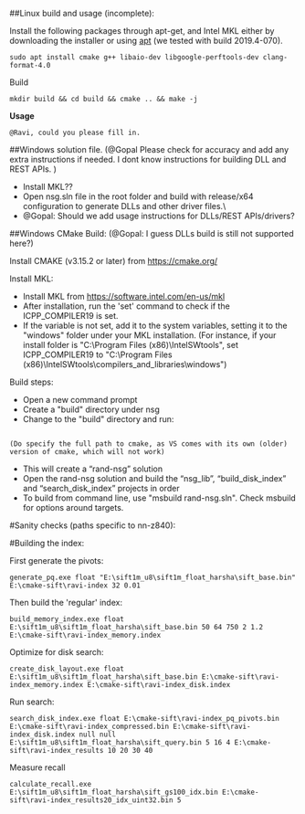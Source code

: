 ##Linux build and usage (incomplete):

Install the following packages through apt-get, and Intel MKL either by downloading the installer or using [apt](https://software.intel.com/en-us/articles/installing-intel-free-libs-and-python-apt-repo) (we tested with build 2019.4-070).
```
sudo apt install cmake g++ libaio-dev libgoogle-perftools-dev clang-format-4.0
```

Build
```
mkdir build && cd build && cmake .. && make -j
```

**Usage**
```
@Ravi, could you please fill in.
```

##Windows solution file. (@Gopal Please check for accuracy and add any extra instructions if needed. I dont know instructions for building DLL and REST APIs. )
- Install MKL??
- Open nsg.sln file in the root folder and build with release/x64 configuration to generate DLLs and other driver files.\
- @Gopal: Should we add usage instructions for DLLs/REST APIs/drivers?

##Windows CMake Build: (@Gopal: I guess DLLs build is still not supported here?)

Install CMAKE (v3.15.2 or later) from https://cmake.org/

Install MKL:
-	Install MKL from https://software.intel.com/en-us/mkl
-	After installation, run the 'set' command to check if the ICPP_COMPILER19 is set. 
- 	If the variable is not set, add it to the system variables, setting it to the "windows" folder under your MKL installation.
	(For instance, if your install folder is "C:\Program Files (x86)\IntelSWtools", set ICPP_COMPILER19 to "C:\Program Files (x86)\IntelSWtools\compilers_and_libraries\windows")

Build steps:
-	Open a new command prompt
-	Create a "build" directory under nsg
-	Change to the "build" directory and run:

```cmake_path\cmake.exe -B. -A x64 ..
```
	(Do specify the full path to cmake, as VS comes with its own (older) version of cmake, which will not work)

-	This will create a “rand-nsg” solution
-	Open the rand-nsg solution and build the “nsg_lib”, “build_disk_index” and “search_disk_index” projects in order
-	To build from command line, use "msbuild rand-nsg.sln". Check msbuild for options around targets.

#Sanity checks (paths specific to nn-z840): 

#Building the index:

First generate the pivots:
```
generate_pq.exe float "E:\sift1m_u8\sift1m_float_harsha\sift_base.bin" E:\cmake-sift\ravi-index 32 0.01
```
Then build the 'regular' index:
```
build_memory_index.exe float E:\sift1m_u8\sift1m_float_harsha\sift_base.bin 50 64 750 2 1.2 E:\cmake-sift\ravi-index_memory.index
```
Optimize for disk search: 
```
create_disk_layout.exe float E:\sift1m_u8\sift1m_float_harsha\sift_base.bin E:\cmake-sift\ravi-index_memory.index E:\cmake-sift\ravi-index_disk.index
```
Run search: 
```
search_disk_index.exe float E:\cmake-sift\ravi-index_pq_pivots.bin E:\cmake-sift\ravi-index_compressed.bin E:\cmake-sift\ravi-index_disk.index null null E:\sift1m_u8\sift1m_float_harsha\sift_query.bin 5 16 4 E:\cmake-sift\ravi-index_results 10 20 30 40
```
Measure recall
```
calculate_recall.exe E:\sift1m_u8\sift1m_float_harsha\sift_gs100_idx.bin E:\cmake-sift\ravi-index_results20_idx_uint32.bin 5
```



